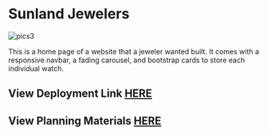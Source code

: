 # Sunland Jewelers

![pics3](https://user-images.githubusercontent.com/69867050/190086260-b46fcbcc-6602-4175-bf91-ff67f5c9a22b.jpg)

This is a home page of a website that a jeweler wanted built. It comes with a responsive navbar, a fading carousel, and bootstrap cards to store each individual watch. 

## View Deployment Link [HERE](https://sunland-jewelers.netlify.app/#inventory)

## View Planning Materials [HERE](https://photoshop.adobe.com/id/urn:aaid:sc:VA6C2:740c57e6-8c2a-4f56-b0dd-efde2bfe8e99)
